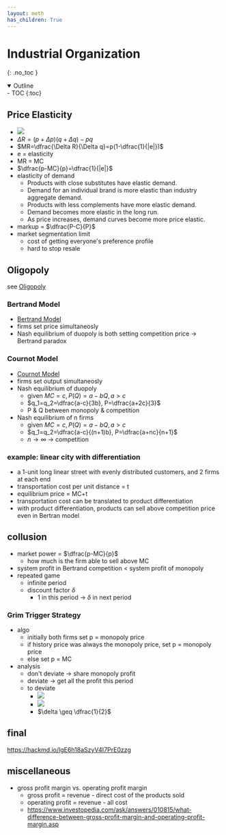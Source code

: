 ```yaml
---
layout: meth
has_children: True
---
```

# Industrial Organization
{: .no_toc }

<details open markdown="block">
  <summary>
    Outline
  </summary>
- TOC
{:toc}
</details>

## Price Elasticity

- ![](https://i.imgur.com/5k5zVKA.png)
- $\Delta R = (p+\Delta p)(q+\Delta q)-pq$
- $MR=\dfrac{\Delta R}{\Delta q}=p(1-\dfrac{1}{|e|})$
- e = elasticity
- MR = MC
- $\dfrac{p-MC}{p}=\dfrac{1}{|e|}$
- elasticity of demand
	- Products with close substitutes have elastic demand.
	- Demand for an individual brand is more elastic than industry aggregate demand.
	- Products with less complements have more elastic demand.
	- Demand becomes more elastic in the long run.
	- As price increases, demand curves become more price elastic.
- markup = $\dfrac{P-C}{P}$
- market segmentation limit
	- cost of getting everyone's preference profile
	- hard to stop resale

## Oligopoly

see [Oligopoly](../Freshman/Microeconomics/Ch11%20Market%20Power,%20Colusion,%20and%20Obligopoly#oligopoly)

### Bertrand Model

- [Bertrand Model](../../obs_autolink/Bertrand%20Model)
- firms set price simultaneosly
- Nash equilibrium of duopoly is both setting competition price -> Bertrand paradox

### Cournot Model

- [Cournot Model](../../obs_autolink/Cournot%20Model)
- firms set output simultaneosly
- Nash equilibrium of duopoly
	- given $MC=c, P(Q)=a-bQ, a>c$
	- $q_1=q_2=\dfrac{a-c}{3b}, P=\dfrac{a+2c}{3}$
	- P & Q between monopoly & competition 
- Nash equilibrium of n firms
	- given $MC=c, P(Q)=a-bQ, a>c$
	- $q_1=q_2=\dfrac{a-c}{(n+1)b}, P=\dfrac{a+nc}{n+1}$
	- $n \rightarrow \infty$ -> competition

### example: linear city with differentiation

- a 1-unit long linear street with evenly distributed customers, and 2 firms at each end
- transportation cost per unit distance = t
- equilibrium price = MC+t
- transportation cost can be translated to product differentiation
- with product differentiation, products can sell above competition price even in Bertran model

## collusion

- market power = $\dfrac{p-MC}{p}$
	- how much is the firm able to sell above MC
- system profit in Bertrand competition < system profit of monopoly
- repeated game
	- infinite period
	- discount factor $\delta$ 
		- 1 in this period -> $\delta$ in next period

### Grim Trigger Strategy
- algo
	- initially both firms set p = monopoly price
	- if history price was always the monopoly price, set p = monopoly price
	- else set p = MC
- analysis
	- don't deviate -> share monopoly profit
	- deviate -> get all the profit this period
	- to deviate
		- ![](https://i.imgur.com/uExqlSr.png)
		- ![](https://i.imgur.com/KQ4RNMx.png)
		- $\delta \geq \dfrac{1}{2}$

## final
<https://hackmd.io/lgE6h18aSzyV4I7PrE0zzg>

## miscellaneous
- gross profit margin vs. operating profit margin
	- gross profit = revenue - direct cost of the products sold
	- operating profit = revenue - all cost
	- <https://www.investopedia.com/ask/answers/010815/what-difference-between-gross-profit-margin-and-operating-profit-margin.asp>